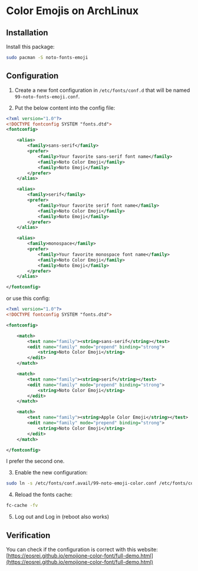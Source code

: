 # Color Emojis on ArchLinux

## Installation

Install this package:

```bash
sudo pacman -S noto-fonts-emoji
```

## Configuration

1. Create a new font configuration in `/etc/fonts/conf.d` that will be named `99-noto-fonts-emoji.conf`.

2. Put the below content into the config file:
```xml
<?xml version="1.0"?>
<!DOCTYPE fontconfig SYSTEM "fonts.dtd">
<fontconfig>

    <alias>
        <family>sans-serif</family>
        <prefer>
            <family>Your favorite sans-serif font name</family>
            <family>Noto Color Emoji</family>
            <family>Noto Emoji</family>
        </prefer>
    </alias>

    <alias>
        <family>serif</family>
        <prefer>
            <family>Your favorite serif font name</family>
            <family>Noto Color Emoji</family>
            <family>Noto Emoji</family>
        </prefer>
    </alias>

    <alias>
        <family>monospace</family>
        <prefer>
            <family>Your favorite monospace font name</family>
            <family>Noto Color Emoji</family>
            <family>Noto Emoji</family>
        </prefer>
    </alias>

</fontconfig>
```

or use this config:

```xml
<?xml version="1.0"?>
<!DOCTYPE fontconfig SYSTEM "fonts.dtd">

<fontconfig>

    <match>
        <test name="family"><string>sans-serif</string></test>
        <edit name="family" mode="prepend" binding="strong">
            <string>Noto Color Emoji</string>
        </edit>
    </match>

    <match>
        <test name="family"><string>serif</string></test>
        <edit name="family" mode="prepend" binding="strong">
            <string>Noto Color Emoji</string>
        </edit>
    </match>

    <match>
        <test name="family"><string>Apple Color Emoji</string></test>
        <edit name="family" mode="prepend" binding="strong">
            <string>Noto Color Emoji</string>
        </edit>
    </match>

</fontconfig>
```

I prefer the second one.

3. Enable the new configuration:
```bash
sudo ln -s /etc/fonts/conf.avail/99-noto-emoji-color.conf /etc/fonts/conf.d/99-noto-emoji-color.conf
```

4. Reload the fonts cache:
```bash
fc-cache -fv
```

5. Log out and Log in (reboot also works)

## Verification

You can check if the configuration is correct with this website:  
[https://eosrei.github.io/emojione-color-font/full-demo.html](https://eosrei.github.io/emojione-color-font/full-demo.html)
